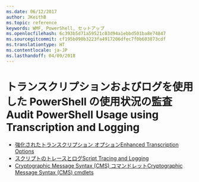 ```yaml
---
ms.date: 06/12/2017
author: JKeithB
ms.topic: reference
keywords: WMF, PowerShell, セットアップ
ms.openlocfilehash: 6c393b5d71a59521c03d94a1ebbd501ba8e74847
ms.sourcegitcommit: cf195b090b3223fa4917206dfec7f0b603873cdf
ms.translationtype: HT
ms.contentlocale: ja-JP
ms.lasthandoff: 04/09/2018
---
```

# <a name="audit-powershell-usage-using-transcription-and-logging"></a><span data-ttu-id="56050-102">トランスクリプションおよびログを使用した PowerShell の使用状況の監査</span><span class="sxs-lookup"><span data-stu-id="56050-102">Audit PowerShell Usage using Transcription and Logging</span></span>

- [<span data-ttu-id="56050-103">強化されたトランスクリプション オプション</span><span class="sxs-lookup"><span data-stu-id="56050-103">Enhanced Transcription Options</span></span>](audit_transcript.md)
- [<span data-ttu-id="56050-104">スクリプトのトレースとログ</span><span class="sxs-lookup"><span data-stu-id="56050-104">Script Tracing and Logging</span></span>](audit_script.md)
- [<span data-ttu-id="56050-105">Cryptographic Message Syntax (CMS) コマンドレット</span><span class="sxs-lookup"><span data-stu-id="56050-105">Cryptographic Message Syntax (CMS) cmdlets</span></span>](audit_cms.md)